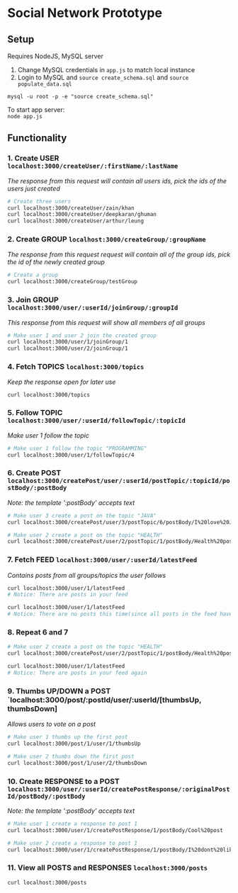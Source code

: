 # Social Network Prototype
## Setup

Requires NodeJS, MySQL server

1. Change MySQL credentials in `app.js` to match local instance
2. Login to MySQL and `source create_schema.sql` and `source populate_data.sql`
```
mysql -u root -p -e "source create_schema.sql"
```

To start app server:  
`node app.js`

## Functionality
### 1. Create USER `localhost:3000/createUser/:firstName/:lastName`  
_The response from this request will contain all users ids, pick the ids of the users just created_
```bash
# Create three users
curl localhost:3000/createUser/zain/khan
curl localhost:3000/createUser/deepkaran/ghuman
curl localhost:3000/createUser/arthur/leung
```

### 2. Create GROUP `localhost:3000/createGroup/:groupName`  
_The response from this request request will contain all of the group ids, pick the id of the newly created group_
```bash
# Create a group
curl localhost:3000/createGroup/testGroup
```

### 3. Join GROUP `localhost:3000/user/:userId/joinGroup/:groupId`  
_This response from this request will show all members of all groups_
```bash
# Make user 1 and user 2 join the created group
curl localhost:3000/user/1/joinGroup/1
curl localhost:3000/user/2/joinGroup/1
```

### 4. Fetch TOPICS `localhost:3000/topics`  
_Keep the response open for later use_
```
curl localhost:3000/topics
```

### 5. Follow TOPIC `localhost:3000/user/:userId/followTopic/:topicId`
_Make user 1 follow the topic_
```bash
# Make user 1 follow the topic "PROGRAMMING"
curl localhost:3000/user/1/followTopic/4
```

### 6. Create POST `localhost:3000/createPost/user/:userId/postTopic/:topicId/postBody/:postBody`
_Note: the template ':postBody' accepts text_
```bash
# Make user 3 create a post on the topic "JAVA"
curl localhost:3000/createPost/user/3/postTopic/6/postBody/I%20love%20Java

# Make user 2 create a post on the topic "HEALTH"
curl localhost:3000/createPost/user/2/postTopic/1/postBody/Health%20post
```

### 7. Fetch FEED `localhost:3000/user/:userId/latestFeed`  
_Contains posts from all groups/topics the user follows_ 
```bash
curl localhost:3000/user/1/latestFeed
# Notice: There are posts in your feed

curl localhost:3000/user/1/latestFeed
# Notice: There are no posts this time(since all posts in the feed have been viewed by user 1 already)
```

### 8. Repeat 6 and 7
```bash
# Make user 2 create a post on the topic "HEALTH"
curl localhost:3000/createPost/user/2/postTopic/1/postBody/Health%20post2

curl localhost:3000/user/1/latestFeed
# Notice: There are posts in your feed again
```

### 9. Thumbs UP/DOWN a POST `localhost:3000/post/:postId/user/:userId/[thumbsUp, thumbsDown]
_Allows users to vote on a post_
```bash
# Make user 1 thumbs up the first post
curl localhost:3000/post/1/user/1/thumbsUp

# Make user 2 thumbs down the first post
curl localhost:3000/post/1/user/2/thumbsDown
```

### 10. Create RESPONSE to a POST `localhost:3000/user/:userId/createPostResponse/:originalPostId/postBody/:postBody`
_Note: the template ':postBody' accepts text_
```bash
# Make user 1 create a response to post 1
curl localhost:3000/user/1/createPostResponse/1/postBody/Cool%20post

# Make user 2 create a response to post 1
curl localhost:3000/user/1/createPostResponse/1/postBody/I%20dont%20like%20this%20post
```

### 11. View all POSTS and RESPONSES `localhost:3000/posts`
```bash
curl localhost:3000/posts
```
